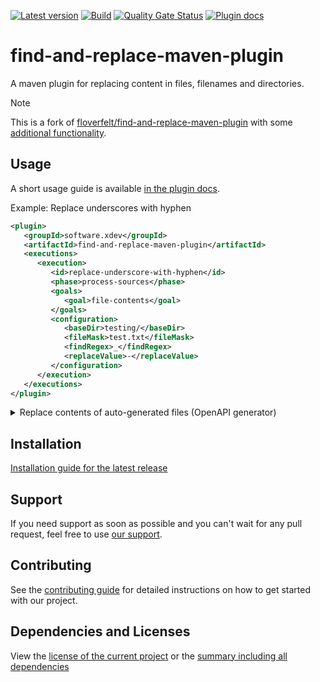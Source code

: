 [![Latest version](https://img.shields.io/maven-central/v/software.xdev/find-and-replace-maven-plugin?logo=apache%20maven)](https://mvnrepository.com/artifact/software.xdev/find-and-replace-maven-plugin)
[![Build](https://img.shields.io/github/actions/workflow/status/xdev-software/find-and-replace-maven-plugin/check-build.yml?branch=develop)](https://github.com/xdev-software/find-and-replace-maven-plugin/actions/workflows/check-build.yml?query=branch%3Adevelop)
[![Quality Gate Status](https://sonarcloud.io/api/project_badges/measure?project=xdev-software_find-and-replace-maven-plugin&metric=alert_status)](https://sonarcloud.io/dashboard?id=xdev-software_find-and-replace-maven-plugin)
[![Plugin docs](https://img.shields.io/badge/Plugin-docs-017cee?logo=apachemaven)](https://xdev-software.github.io/find-and-replace-maven-plugin/plugin-info)

# find-and-replace-maven-plugin

A maven plugin for replacing content in files, filenames and directories.

> [!NOTE]
> This is a fork of [floverfelt/find-and-replace-maven-plugin](https://github.com/floverfelt/find-and-replace-maven-plugin) with some [additional functionality](CHANGELOG.md#100).

## Usage
A short usage guide is available [in the plugin docs](https://xdev-software.github.io/find-and-replace-maven-plugin/plugin-info).

Example: Replace underscores with hyphen
```xml
<plugin>
   <groupId>software.xdev</groupId>
   <artifactId>find-and-replace-maven-plugin</artifactId>
   <executions>
      <execution>
         <id>replace-underscore-with-hyphen</id>
         <phase>process-sources</phase>
         <goals>
            <goal>file-contents</goal>
         </goals>
         <configuration>
            <baseDir>testing/</baseDir>
            <fileMask>test.txt</fileMask>
            <findRegex>_</findRegex>
            <replaceValue>-</replaceValue>
         </configuration>
      </execution>
   </executions>
</plugin>
```

<details><summary>Replace contents of auto-generated files (OpenAPI generator)</summary>

```xml
<plugin>
   <groupId>software.xdev</groupId>
   <artifactId>find-and-replace-maven-plugin</artifactId>
   <executions>
      <execution>
         <!-- Remove so that we don't need additional dependency -->
         <id>remove-unused-import-com.fasterxml.jackson.jaxrs:jackson-jaxrs-json-provider</id>
         <phase>process-sources</phase>
         <goals>
            <goal>file-contents</goal>
         </goals>
         <configuration>
            <baseDir>${generatedDirRelative}/software/xdev/${componentName}/client/</baseDir>
            <fileMask>ApiClient.java</fileMask>
            <!-- @formatter:off DO NOT INTRODUCE LINE BREAK -->
            <findRegex>^import com\.fasterxml\.jackson\.jaxrs\.json\.JacksonJsonProvider;(\r?\n)</findRegex>
            <!-- @formatter:on -->
            <replaceLineBased>false</replaceLineBased>
         </configuration>
      </execution>
      <execution>
         <!-- Changes with each generator version -->
         <id>remove-generated-annotation</id>
         <phase>process-sources</phase>
         <goals>
            <goal>file-contents</goal>
         </goals>
         <configuration>
            <baseDir>${generatedDirRelative}/software/xdev/${componentName}/</baseDir>
            <recursive>true</recursive>
            <fileMask>.java</fileMask>
            <findRegex>^@jakarta\.annotation\.Generated.*(\r?\n)</findRegex>
            <replaceAll>false</replaceAll>
            <replaceLineBased>false</replaceLineBased>
         </configuration>
      </execution>
      <execution>
         <!-- Requiring Java serialization indicates a serious misuse of the API -->
         <id>remove-serialVersionUID</id>
         <phase>process-sources</phase>
         <goals>
            <goal>file-contents</goal>
         </goals>
         <configuration>
            <baseDir>${generatedDirRelative}/software/xdev/${componentName}/</baseDir>
            <recursive>true</recursive>
            <fileMask>.java</fileMask>
            <findRegex>^.*serialVersionUID.*(\r?\n)(\s*\r?\n)?</findRegex>
            <replaceAll>false</replaceAll>
            <replaceLineBased>false</replaceLineBased>
         </configuration>
      </execution>
   </executions>
</plugin>
```

[Source](https://github.com/xdev-software/openapi-client-maven-template/blob/4bb8941fbf806efac190986494c31bb4edf5c4f9/template-placeholder/pom.xml#L414-L468)

</details>

## Installation
[Installation guide for the latest release](https://github.com/xdev-software/find-and-replace-maven-plugin/releases/latest#Installation)

## Support
If you need support as soon as possible and you can't wait for any pull request, feel free to use [our support](https://xdev.software/en/services/support).

## Contributing
See the [contributing guide](./CONTRIBUTING.md) for detailed instructions on how to get started with our project.

## Dependencies and Licenses
View the [license of the current project](LICENSE) or the [summary including all dependencies](https://xdev-software.github.io/find-and-replace-maven-plugin/dependencies)
